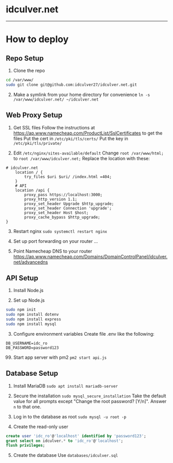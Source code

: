 # idculver.net

---

# How to deploy

## Repo Setup
1. Clone the repo
```bash
cd /var/www/
sudo git clone git@github.com:idculver27/idculver.net.git
```

2. Make a symlink from your home directory for convenience
`ln -s /var/www/idculver.net/ ~/idculver.net`

## Web Proxy Setup
1. Get SSL files
Follow the instructions at https://ap.www.namecheap.com/ProductList/SslCertificates to get the files
Put the cert in `/etc/pki/tls/certs/`
Put the key in `/etc/pki/tls/private/`

2. Edit `/etc/nginx/sites-available/default`
Change `root /var/www/html;` to `root /var/www/idculver.net;`
Replace the location with these:
```
# idculver.net
	location / {
		try_files $uri $uri/ /index.html =404;
	}
	# API
	location /api {
		proxy_pass https://localhost:3000;
		proxy_http_version 1.1;
		proxy_set_header Upgrade $http_upgrade;
		proxy_set_header Connection 'upgrade';
		proxy_set_header Host $host;
		proxy_cache_bypass $http_upgrade;
}
```

3. Restart nginx
`sudo systemctl restart nginx`

4. Set up port forwarding on your router
...

5. Point Namecheap DNS to your router
https://ap.www.namecheap.com/Domains/DomainControlPanel/idculver.net/advancedns

## API Setup
1. Install Node.js

2. Set up Node.js
```bash
sudo npm init
sudo npm install dotenv
sudo npm install express
sudo npm install mysql
```

3. Configure environment variables
Create file .env like the following:
```
DB_USERNAME=idc_ro
DB_PASSWORD=password123
```

99. Start app server with pm2
`pm2 start api.js`

## Database Setup
1. Install MariaDB
`sudo apt install mariadb-server`

2. Secure the installation
`sudo mysql_secure_installation`
Take the default value for all prompts except "Change the root password? [Y/n]". Answer `n` to that one.

3. Log in to the database as root
`sudo mysql -u root -p`

4. Create the read-only user
```sql
create user 'idc_ro'@'localhost' identified by 'password123';
grant select on idculver.* to 'idc_ro'@'localhost';
flush privileges;
```

5. Create the database
Use `databases/idculver.sql`
